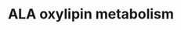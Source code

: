 ---
annotations:
- id: PW:0000002
  parent: classic metabolic pathway
  type: Pathway Ontology
  value: classic metabolic pathway
- id: PW:0000010
  parent: classic metabolic pathway
  type: Pathway Ontology
  value: lipid metabolic pathway
authors:
- Lcayer
- Mkutmon
description: alpha-Linolenic acid (ALA) oxylipin metabolism
last-edited: 2021-11-01
organisms:
- Homo sapiens
redirect_from:
- /index.php/Pathway:WP5136
- /instance/WP5136
revision: null
schema-jsonld:
- '@context': https://schema.org/
  '@id': https://wikipathways.github.io/pathways/WP5136.html
  '@type': Dataset
  creator:
    '@type': Organization
    name: WikiPathways
  description: alpha-Linolenic acid (ALA) oxylipin metabolism
  keywords:
  - 12(13)-EpODE
  - 12,13-DiHODE
  - 13(S)-HpOTrE
  - 13-HOTrE
  - 13-OxoOTrE
  - 15(16)-EpODE
  - 15,16-DiHODE
  - 9(10)-EpODE
  - 9(S)-HpOTrE
  - 9,10-DiHODE
  - 9,16-DiHOTrE
  - 9-HOTrE
  - 9-OxoOTrE
  - ALOX15
  - ALOX5
  - alpha-Linolenic acid
  - cytochrome P450
  - sEH
  license: CC0
  name: ALA oxylipin metabolism
seo: CreativeWork
title: ALA oxylipin metabolism
wpid: WP5136
---